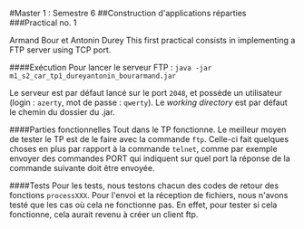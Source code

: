 #Master 1 : Semestre 6
##Construction d'applications réparties
###Practical no. 1

Armand Bour et Antonin Durey
This first practical consists in implementing a FTP server using TCP port.

####Exécution
Pour lancer le serveur FTP :
`java -jar m1_s2_car_tp1_dureyantonin_bourarmand.jar`

Le serveur est par défaut lancé sur le port `2048`, et possède un utilisateur (login : `azerty`, mot de passe : `qwerty`). Le *working directory* est par défaut le chemin du dossier du .jar.

####Parties fonctionnelles
Tout dans le TP fonctionne.
Le meilleur moyen de tester le TP est de le faire avec la commande `ftp`. Celle-ci fait quelques choses en plus par rapport à la commande `telnet`, comme par exemple envoyer des commandes PORT qui indiquent sur quel port la réponse de la commande suivante doit être envoyée.

####Tests
Pour les tests, nous testons chacun des codes de retour des fonctions `processXXX`. Pour l'envoi et la réception de fichiers, nous n'avons testé que les cas où cela ne fonctionne pas. En effet, pour tester si cela fonctionne, cela aurait revenu à créer un client ftp.


